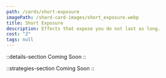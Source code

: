 ```yaml
---
path: /cards/short-exposure
imagePath: /shard-card-images/short_exposure.webp
title: Short Exposure
description: Effects that expose you do not last as long.
cost: "2"
tags: null
---
```


::details-section
Coming Soon
::

::strategies-section
Coming Soon
::

